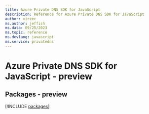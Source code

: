 ```yaml
---
title: Azure Private DNS SDK for JavaScript
description: Reference for Azure Private DNS SDK for JavaScript
author: xirzec
ms.author: jeffish
ms.data: 09/25/2023
ms.topic: reference
ms.devlang: javascript
ms.service: privatedns
---
```

# Azure Private DNS SDK for JavaScript - preview
## Packages - preview
[!INCLUDE [packages](private-dns-index.md)]